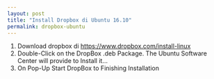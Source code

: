 ```yaml
---
layout: post
title: "Install Dropbox di Ubuntu 16.10"
permalink: dropbox-ubuntu
---
```


1. Download dropbox di https://www.dropbox.com/install-linux
2. Double-Click on the DropBox .deb Package. The Ubuntu Software Center will provide to Install it…
3. On Pop-Up Start DropBox to Finishing Installation
